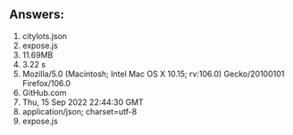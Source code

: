 ## Answers:
1. citylots.json
2. expose.js
3. 11.69MB
4. 3.22 s
5. Mozilla/5.0 (Macintosh; Intel Mac OS X 10.15; rv:106.0) Gecko/20100101 Firefox/106.0
6. GitHub.com
7. Thu, 15 Sep 2022 22:44:30 GMT
8. application/json; charset=utf-8
9. expose.js